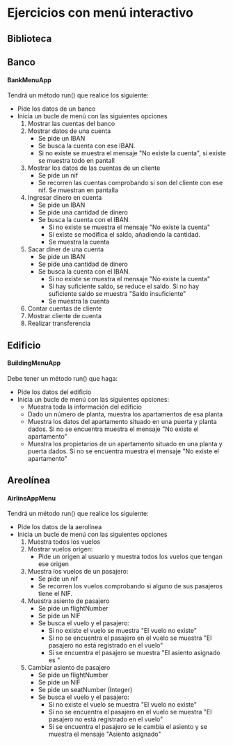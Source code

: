 # Ejercicios con menú interactivo

## Biblioteca



## Banco

#### BankMenuApp

Tendrá un método run() que realice los siguiente:

* Pide los datos de un banco
* Inicia un bucle de menú con las siguientes opciones
  1. Mostrar las cuentas del banco
  2. Mostrar datos de una cuenta
     * Se pide un IBAN
     * Se busca la cuenta con ese IBAN.
     * Si no existe se muestra el mensaje "No existe la cuenta", si existe se muestra todo en pantall
  3. Mostrar los datos de las cuentas de un cliente
     * Se pide un nif
     * Se recorren las cuentas comprobando si son del cliente con ese nif. Se muestran en pantalla
  4. Ingresar dinero en cuenta
     * Se pide un IBAN
     * Se pide una cantidad de dinero
     * Se busca la cuenta con el IBAN.
       * Si no existe se muestra el mensaje "No existe la cuenta"
       * Si existe se modifica el saldo, añadiendo la cantidad.
       * Se muestra la cuenta
  5. Sacar diner de una cuenta
     * Se pide un IBAN
     * Se pide una cantidad de dinero
     * Se busca la cuenta con el IBAN.
       * Si no existe se muestra el mensaje "No existe la cuenta"
       * Si hay suficiente saldo, se reduce el saldo. Si no hay suficiente saldo se muestra "Saldo insuficiente"
       * Se muestra la cuenta
  6. Contar cuentas de cliente
  7. Mostrar cliente de cuenta
  8. Realizar transferencia

## Edificio

#### BuildingMenuApp

Debe tener un método run() que haga:

* Pide los datos del edificio
* Inicia un bucle de menú con las siguientes opciones:
  * Muestra toda la información del edificio
  * Dado un número de planta, muestra los apartamentos de esa planta
  * Muestra los datos del apartamento situado en una puerta y planta dados. Si no se encuentra muestra el mensaje "No existe el apartamento"
  * Muestra los propietarios de un apartamento situado en una planta y puerta dados. Si no se encuentra muestra el mensaje "No existe el apartamento"

## Areolínea

#### AirlineAppMenu

Tendrá un método run() que realice los siguiente:

* Pide los datos de la aerolínea
* Inicia un bucle de menú con las siguientes opciones
  1. Muestra todos los vuelos
  2. Mostrar vuelos origen:
     * Pide un origen al usuario y muestra todos los vuelos que tengan ese origen
  3. Muestra los vuelos de un pasajero:
     * Se pide un nif
     * Se recorren los vuelos comprobando si alguno de sus pasajeros tiene el NIF.
  4. Muestra asiento de pasajero
     * Se pide un flightNumber
     * Se pide un NIF
     * Se busca el vuelo y el pasajero:
       * Si no existe el vuelo se muestra "El vuelo no existe"
       * Si no se encuentra el pasajero en el vuelo se muestra "El pasajero no está registrado en el vuelo"
       * Si se encuentra el pasajero se muestra "El asiento asignado es "
  5. Cambiar asiento de pasajero
     * Se pide un flightNumber
     * Se pide un NIF
     * Se pide un seatNumber (Integer)
     * Se busca el vuelo y el pasajero:
       * Si no existe el vuelo se muestra "El vuelo no existe"
       * Si no se encuentra el pasajero en el vuelo se muestra "El pasajero no está registrado en el vuelo"
       * Si se encuentra el pasajero se le cambia el asiento y se muestra el mensaje "Asiento asignado"
